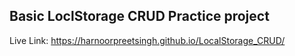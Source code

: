 ## Basic LoclStorage CRUD Practice project
Live Link: https://harnoorpreetsingh.github.io/LocalStorage_CRUD/
